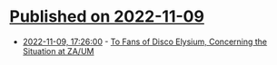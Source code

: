 # [Published on 2022-11-09](index.md)

* [2022-11-09, 17:26:00](https://news.ycombinator.com/item?id=33534864) - [To Fans of Disco Elysium, Concerning the Situation at ZA/UM](https://medium.com/@artofrostov/to-fans-of-disco-elysium-concerning-the-situation-at-za-um-3e6bc46ea9c)
